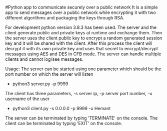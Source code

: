 #Python app to communicate securely over a public network
It is a simple app to send messages over a public network while encrypting it with two different algorithms and packaging the keys through RSA.

For development python version 3.8.3 has been used. The server and the client generate public and private keys at runtime and exchange them. Then the server uses the client public key to encrypt a random generated session key and it will be shared with the client. After this process the client will decrypt it with its own private key and uses that secret to encrypt/decrypt messages using AES and DES in CFB mode. The server can handle multiple clients and cannot log/see messages.

Usage:
The server can be started using one parameter which should be the port number on which the server will listen
- python3 server.py -p 9999

The client has three parameters, -s server ip, -p server port number, -u username of the user
- python3 client.py -s 0.0.0.0 -p 9999 -u Hemant

The server can be terminated by typing 'TERMINATE' on the console.
The client can be terminated by typing 'EXIT' on the console.
